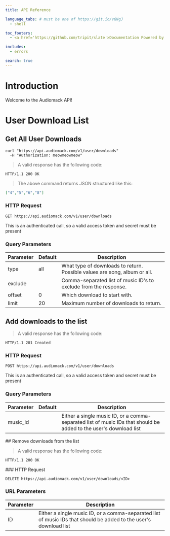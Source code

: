 ```yaml
---
title: API Reference

language_tabs: # must be one of https://git.io/vQNgJ
  - shell

toc_footers:
  - <a href='https://github.com/tripit/slate'>Documentation Powered by Slate</a>

includes:
  - errors

search: true
---
```


# Introduction

Welcome to the Audiomack API!

# User Download List

## Get All User Downloads

```shell
curl "https://api.audiomack.com/v1/user/downloads"
  -H "Authorization: meowmeowmeow"
```

> A valid response has the following code:

```http
HTTP/1.1 200 OK
```

> The above command returns JSON structured like this:

```json
["4","5","6","8"]
```

### HTTP Request

`GET https://api.audiomack.com/v1/user/downloads`

<aside class="notice">
  This is an authenticated call, so a valid access token and secret must be present
</aside>

### Query Parameters

Parameter | Default | Description
--------- | ------- | -----------
type | all | What type of downloads to return.  Possible values are song, album or all.
exclude | | Comma-separated list of music ID's to exclude from the response.
offset | 0 | Which download to start with.
limit | 20 | Maximum number of downloads to return.

## Add downloads to the list

> A valid response has the following code:

```http
HTTP/1.1 201 Created
```

### HTTP Request

`POST https://api.audiomack.com/v1/user/downloads`

<aside class="notice">
  This is an authenticated call, so a valid access token and secret must be present
</aside>

### Query Parameters

Parameter | Default | Description
--------- | ------- | -----------
music_id | | Either a single music ID, or a comma-separated list of music IDs that should be added to the user's download list

## Remove downloads from the list

> A valid response has the following code:

```http
HTTP/1.1 200 OK
```

### HTTP Request

`DELETE https://api.audiomack.com/v1/user/downloads/<ID>`

### URL Parameters

Parameter | Description
--------- | -----------
ID | Either a single music ID, or a comma-separated list of music IDs that should be added to the user's download list


